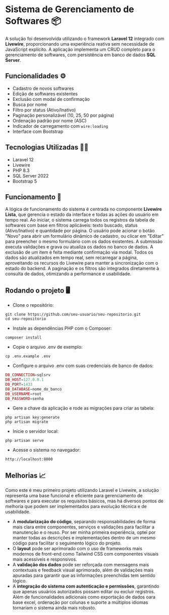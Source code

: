 # Sistema de Gerenciamento de Softwares 📦 
A solução foi desenvolvida utilizando o framework **Laravel 12** integrado com **Livewire**, proporcionando uma experiência reativa sem necessidade de JavaScript explícito. A aplicação implementa um CRUD completo para o gerenciamento de softwares, com persistência em banco de dados **SQL Server**. 

## Funcionalidades ⚙️
- Cadastro de novos softwares
- Edição de softwares existentes
- Exclusão com modal de confirmação
- Busca por nome
- Filtro por status (Ativo/Inativo)
- Paginação personalizável (10, 25, 50 por página)
- Ordenação padrão por nome (ASC)
- Indicador de carregamento com `wire:loading`
- Interface com Bootstrap

## Tecnologias Utilizadas 👩‍💻
- Laravel 12
- Livewire
- PHP 8.3
- SQL Server 2022
- Bootstrap 5

## Funcionamento 🧠
A lógica de funcionamento do sistema é centrada no componente **Livewire Lista**, que gerencia o estado da interface e todas as ações do usuário em tempo real. Ao iniciar, o sistema carrega todos os registros da tabela de softwares com base em filtros aplicáveis: texto buscado, status (Ativo/Inativo) e quantidade por página. O usuário pode acionar o botão "Novo" para abrir um formulário dinâmico de cadastro, ou clicar em "Editar" para preencher o mesmo formulário com os dados existentes. A submissão executa validações e grava ou atualiza os dados no banco de dados. A exclusão de um item é feita mediante confirmação via modal. Todos os dados são atualizados em tempo real, sem recarregar a página, aproveitando os recursos do Livewire para manter a sincronização com o estado do backend. A paginação e os filtros são integrados diretamente à consulta de dados, otimizando a performance e usabilidade.

## Rodando o projeto 🖥️
- Clone o repositório:
```shell
git clone https://github.com/seu-usuario/seu-repositorio.git
cd seu-repositorio
```
- Instale as dependências PHP com o Composer:
```shell
composer install
```
- Copie o arquivo .env de exemplo:
```shell
cp .env.example .env
```
- Configure o arquivo .env com suas credenciais de banco de dados:
```php
DB_CONNECTION=sqlsrv
DB_HOST=127.0.0.1
DB_PORT=1433
DB_DATABASE=nome_do_banco
DB_USERNAME=root
DB_PASSWORD=senha
```
- Gere a chave da aplicação e rode as migrações para criar as tabela:
```shell
php artisan key:generate
php artisan migrate
```
- Inicie o servidor local:
```shell
php artisan serve
```
- Acesse o sistema no navegador:
```arduino
http://localhost:8000
```

## Melhorias 📈
Como este é meu primeiro projeto utilizando Laravel e Livewire, a solução representa uma base funcional e eficiente para gerenciamento de softwares e para executar os requisitos básicos, mas há diversos pontos de melhoria que podem ser implementados para evolução técnica e de usabilidade. 
- A **modularização do código**, separando responsabilidades de forma mais clara entre componentes, serviços e validações para facilitar a manutenção e o reuso. Por ser minha primeira experiência, optei por manter todas as descrições e implementações dentro de um mesmo código para facilitar o seguimento lógico do projeto.
- O **layout** pode ser aprimorado com o uso de frameworks mais modernos de front-end como Tailwind CSS com componentes visuais mais acessíveis e responsivos.
- A **validação dos dados** pode ser reforçada com mensagens mais contextuais e feedback visual aprimorado, além de validações mais apuradas para garantir que as informações preenchidas tem sentido lógico.
- A **integração do sistema com autenticação e permissões**, garantindo que apenas usuários autorizados possam editar ou excluir registros.
Além de funcionalidades adicionais como exportação de dados oara base excel, ordenação por colunas e suporte a múltiplos idiomas tornariam o sistema ainda mais robusto.
